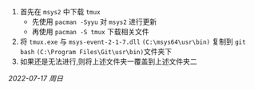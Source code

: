 1. 首先在 `msys2` 中下载 `tmux`
	- 先使用 `pacman -Syyu` 对 `msys2` 进行更新
	- 再使用 `pacman -S tmux`  下载相关文件
2. 将 `tmux.exe` 与 `msys-event-2-1-7.dll` `(C:\msys64\usr\bin)` 复制到 `git bash` `(C:\Program Files\Git\usr\bin)`文件夹下
3. 如果还是无法进行,则将上述文件夹一覆盖到上述文件夹二

*2022-07-17 周日*